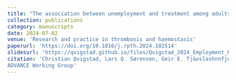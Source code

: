 ```yaml
---
title: "The association between unemployment and treatment among adults with hemophilia"
collection: publications
category: manuscripts
date: 2024-07-02
venue: 'Research and practice in thrombosis and haemostasis'
paperurl: 'https://doi.org/10.1016/j.rpth.2024.102514'
slidesurl: 'https://qvigstad.github.io/files/Qvigstad_2024_Employment_RPTH.pdf'
citation: 'Christian Qvigstad, Lars Q. Sørensen, Geir E. Tj&oslashnnfjord, P&aring;l Andr&eacute; Holme on behalf of the
ADVANCE Working Group'
---
```

